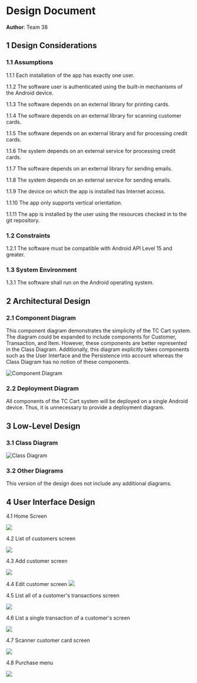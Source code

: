 # Design Document

**Author**: Team 38

## 1 Design Considerations

### 1.1 Assumptions

1.1.1 Each installation of the app has exactly one user.

1.1.2 The software user is authenticated using the built-in mechanisms of the Android device.

1.1.3 The software depends on an external library for printing cards.

1.1.4 The software depends on an external library for scanning customer cards.

1.1.5 The software depends on an external library and for processing credit cards.

1.1.6 The system depends on an external service for processing credit cards.

1.1.7 The software depends on an external library for sending emails.

1.1.8 The system depends on an external service for sending emails.

1.1.9 The device on which the app is installed has Internet access.

1.1.10 The app only supports vertical orientation.

1.1.11 The app is installed by the user using the resources checked in to the git repository.

### 1.2 Constraints

1.2.1 The software must be compatible with Android API Level 15 and greater.

### 1.3 System Environment

1.3.1 The software shall run on the Android operating system.

## 2 Architectural Design

### 2.1 Component Diagram

This component diagram demonstrates the simplicity of the TC Cart system. The diagram could be expanded to include components for Customer, Transaction, and Item. However, these components are better represented in the Class Diagram. Additionally, this diagram explicitly takes components such as the User Interface and the Persistence into account whereas the Class Diagram has no notion of these components.

![Component Diagram](https://github.gatech.edu/gt-omscs-softeng/6300Spring16Team38/blob/master/Project2/Design-Team/Docs/component-diagram.png "TCCart Component Diagram")

### 2.2 Deployment Diagram

All components of the TC Cart system will be deployed on a single Android device. Thus, it is unnecessary to provide a deployment diagram.

## 3 Low-Level Design

### 3.1 Class Diagram

![Class Diagram](https://github.gatech.edu/gt-omscs-softeng/6300Spring16Team38/blob/master/Project2/Design-Team/design-team.png "TCCart Class Diagram")

### 3.2 Other Diagrams

This version of the design does not include any additional diagrams.

## 4 User Interface Design

4.1 Home Screen

![](https://github.gatech.edu/gt-omscs-softeng/6300Spring16Team38/blob/master/Project2/Design-Team/Docs/mainscreen.png "")

4.2 List of customers screen

![](https://github.gatech.edu/gt-omscs-softeng/6300Spring16Team38/blob/master/Project2/Design-Team/Docs/customersscreen.png "")

4.3 Add customer screen

![](https://github.gatech.edu/gt-omscs-softeng/6300Spring16Team38/blob/master/Project2/Design-Team/Docs/addcustomerscreen.png "")

4.4 Edit customer screen
![](https://github.gatech.edu/gt-omscs-softeng/6300Spring16Team38/blob/master/Project2/Design-Team/Docs/editcustomerscreen.png "")

4.5 List all of a customer's transactions screen

![](https://github.gatech.edu/gt-omscs-softeng/6300Spring16Team38/blob/master/Project2/Design-Team/Docs/customertransactions.png "")

4.6 List a single transaction of a customer's screen

![](https://github.gatech.edu/gt-omscs-softeng/6300Spring16Team38/blob/master/Project2/Design-Team/Docs/customertransaction.png "")

4.7 Scanner customer card screen

![](https://github.gatech.edu/gt-omscs-softeng/6300Spring16Team38/blob/master/Project2/Design-Team/Docs/scannerscreen.png "")

4.8 Purchase menu

![](https://github.gatech.edu/gt-omscs-softeng/6300Spring16Team38/blob/master/Project2/Design-Team/Docs/additemtopurchase.png "")



